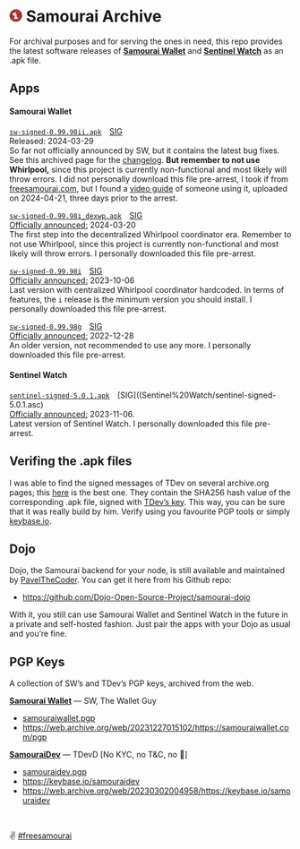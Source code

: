 # <img src="sw-logo.png" width="23" /> Samourai Archive

For archival purposes and for serving the ones in need, this repo provides the latest software releases of **[Samourai Wallet](https://web.archive.org/web/20240420204321/https://www.samouraiwallet.com/)** and **[Sentinel Watch](https://sentinel.watch/)** as an .apk file.

## Apps

#### Samourai Wallet

[`sw-signed-0.99.98ii.apk`](Samourai%20Wallet/sw-signed-0.99.98ii.apk) [SIG](Samourai%20Wallet/sw-signed-0.99.98ii.asc)
<br>
Released: 2024-03-29
<br>
So far not officially announced by SW, but it contains the latest bug fixes. See this archived page for the [changelog](https://web.archive.org/web/20240416113135/https://docs.samourai.io/en/wallet/releases?ref=blog.samourai.is). **But remember to not use Whirlpool,** since this project is currently non-functional and most likely will throw errors. I did not personally download this file pre-arrest, I took if from [freesamourai.com](https://freesamourai.com/), but I found a [video guide](https://youtu.be/4llMWSHWJes?feature=shared&t=182) of someone using it, uploaded on 2024-04-21, three days prior to the arrest.


[`sw-signed-0.99.98i_dexwp.apk`](Samourai%20Wallet/sw-signed-0.99.98i_dexwp.apk) [SIG](Samourai%20Wallet/sw-signed-0.99.98i_dexwp.asc)
<br>
[Officially announced:](https://x.com/SamouraiWallet/status/1770560344865267954) 2024-03-20
<br>
The first step into the decentralized Whirlpool coordinator era. Remember to not use Whirlpool, since this project is currently non-functional and most likely will throw errors. I personally downloaded this file pre-arrest.


[`sw-signed-0.99.98i`](Samourai%20Wallet/sw-signed-0.99.98i.apk) [SIG](Samourai%20Wallet/sw-signed-0.99.98i.asc)
<br>
[Officially announced:](https://x.com/SamouraiWallet/status/1710309557996548279) 2023-10-06
<br>
Last version with centralized Whirlpool coordinator hardcoded. In terms of features, the `i` release is the minimum version you should install. I personally downloaded this file pre-arrest.


[`sw-signed-0.99.98g`](Samourai%20Wallet/sw-signed-0.99.98g.apk) [SIG](Samourai%20Wallet/sw-signed-0.99.98g.asc)
<br>
[Officially announced:](https://x.com/SamouraiWallet/status/1608080485430722560) 2022-12-28
<br>
An older version, not recommended to use any more. I personally downloaded this file pre-arrest.


#### Sentinel Watch

[`sentinel-signed-5.0.1.apk`](Sentinel%20Watch/sentinel-signed-5.0.1.apk) [SIG]((Sentinel%20Watch/sentinel-signed-5.0.1.asc)
<br>
[Officially announced:](https://x.com/SamouraiWallet/status/1721612236391637255) 2023-11-06.
<br>
Latest version of Sentinel Watch. I personally downloaded this file pre-arrest.

## Verifing the .apk files
I was able to find the signed messages of TDev on several archive.org pages; this [here](https://web.archive.org/web/20240416113135/https://docs.samourai.io/en/wallet/releases?ref=blog.samourai.is) is the best one. They contain the SHA256 hash value of the corresponding .apk file, signed with [TDev’s key](PGP%20Keys/samouraidev.pgp). This way, you can be sure that it was really build by him. Verify using you favourite PGP tools or simply [keybase.io](https://keybase.io/verify).


## Dojo

Dojo, the Samourai backend for your node, is still available and maintained by [PavelTheCoder](https://twitter.com/PavelTheCoder). You can get it here from his Github repo:

- https://github.com/Dojo-Open-Source-Project/samourai-dojo

With it, you still can use Samourai Wallet and Sentinel Watch in the future in a private and self-hosted fashion. Just pair the apps with your Dojo as usual and you’re fine.

## PGP Keys

A collection of SW’s and TDev’s PGP keys, archived from the web.

**[Samourai Wallet](https://twitter.com/SamouraiWallet)** — SW, The Wallet Guy
- [samouraiwallet.pgp](PGP%20Keys/samouraiwallet.pgp)
- https://web.archive.org/web/20231227015102/https://samouraiwallet.com/pgp

**[SamouraiDev](https://twitter.com/SamouraiDev)** — TDevD [No KYC, no T&C, no 🍌]

- [samouraidev.pgp](PGP%20Keys/samouraidev.pgp)
- https://keybase.io/samouraidev
- https://web.archive.org/web/20230302004958/https://keybase.io/samouraidev


<br>

✌️ [#freesamourai](https://twitter.com/search?q=%23freesamourai)

